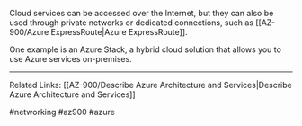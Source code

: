 Cloud services can be accessed over the Internet, but they can also be used through private networks or dedicated connections, such as [[AZ-900/Azure ExpressRoute|Azure ExpressRoute]].

One example is an Azure Stack, a hybrid cloud solution that allows you to use Azure services on-premises.

---

Related Links:
[[AZ-900/Describe Azure Architecture and Services|Describe Azure Architecture and Services]]

#networking #az900 #azure 